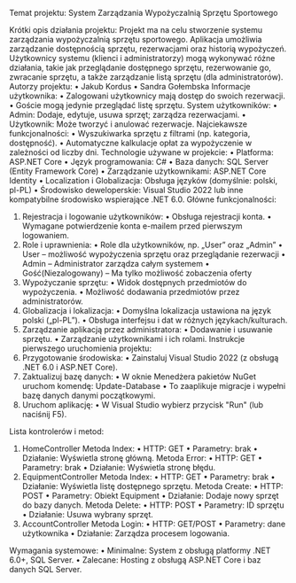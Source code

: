 Temat projektu: System Zarządzania Wypożyczalnią Sprzętu Sportowego

Krótki opis działania projektu:
 Projekt ma na celu stworzenie systemu zarządzania wypożyczalnią sprzętu sportowego. Aplikacja umożliwia zarządzanie dostępnością sprzętu, rezerwacjami oraz historią wypożyczeń. Użytkownicy systemu (klienci i administratorzy) mogą wykonywać różne działania, takie jak przeglądanie dostępnego sprzętu, rezerwowanie go, zwracanie sprzętu, a także zarządzanie listą sprzętu (dla administratorów).
Autorzy projektu:
•	Jakub Kordus
•	Sandra Gołembska
Informacje użytkownika:
•	Zalogowani użytkownicy mają dostęp do swoich rezerwacji.
•	Goście mogą jedynie przeglądać listę sprzętu.
 System użytkowników:
•	Admin: Dodaje, edytuje, usuwa sprzęt; zarządza rezerwacjami.
•	Użytkownik: Może tworzyć i anulować rezerwacje.
 Najciekawsze funkcjonalności:
•	Wyszukiwarka sprzętu z filtrami (np. kategoria, dostępność).
•	Automatyczne kalkulacje opłat za wypożyczenie w zależności od liczby dni.
Technologie używane w projekcie:
•	Platforma: ASP.NET Core
•	Język programowania: C#
•	Baza danych: SQL Server (Entity Framework Core)
•	Zarządzanie użytkownikami: ASP.NET Core Identity
•	Localization i Globalizacja: Obsługa języków (domyślnie: polski, pl-PL)
•	Środowisko deweloperskie: Visual Studio 2022 lub inne kompatybilne środowisko wspierające .NET 6.0.
Główne funkcjonalności:
1.	Rejestracja i logowanie użytkowników:
•	Obsługa rejestracji konta.
•	Wymagane potwierdzenie konta e-mailem przed pierwszym logowaniem.
2.	Role i uprawnienia:
•	Role dla użytkowników, np. „User” oraz „Admin”
•	User – możliwość wypożyczenia sprzętu oraz przeglądanie rezerwacji
•	Admin – Administrator zarządza całym systemem
•	Gość(Niezalogowany) – Ma tylko możliwość zobaczenia oferty
3.	Wypożyczanie sprzętu:
•	Widok dostępnych przedmiotów do wypożyczenia.
•	Możliwość dodawania przedmiotów przez administratorów.
4.	Globalizacja i lokalizacja:
•	Domyślna lokalizacja ustawiona na język polski („pl-PL”).
•	Obsługa interfejsu i dat w różnych językach/kulturach.
5.	Zarządzanie aplikacją przez administratora:
•	Dodawanie i usuwanie sprzętu.
•	Zarządzanie użytkownikami i ich rolami.
Instrukcje pierwszego uruchomienia projektu:
1.	Przygotowanie środowiska:
•	Zainstaluj Visual Studio 2022 (z obsługą .NET 6.0 i ASP.NET Core).
2.	Zaktualizuj bazę danych:
•	W oknie Menedżera pakietów NuGet uruchom komendę: Update-Database
•	To zaaplikuje migracje i wypełni bazę danych danymi początkowymi.
3.	Uruchom aplikację:
•	W Visual Studio wybierz przycisk "Run" (lub naciśnij F5).

Lista kontrolerów i metod:
1.	HomeController
Metoda Index:
•	HTTP: GET
•	Parametry: brak
•	Działanie: Wyświetla stronę główną.
Metoda Error:
•	HTTP: GET
•	Parametry: brak
•	Działanie: Wyświetla stronę błędu.
2.	EquipmentController
Metoda Index:
•	HTTP: GET
•	Parametry: brak
•	Działanie: Wyświetla listę dostępnego sprzętu.
Metoda Create:
•	HTTP: POST
•	Parametry: Obiekt Equipment
•	Działanie: Dodaje nowy sprzęt do bazy danych.
Metoda Delete:
•	HTTP: POST
•	Parametry: ID sprzętu
•	Działanie: Usuwa wybrany sprzęt.
3.	AccountController
Metoda Login:
•	HTTP: GET/POST
•	Parametry: dane użytkownika
•	Działanie: Zarządza procesem logowania.

Wymagania systemowe:
•	Minimalne: System z obsługą platformy .NET 6.0+, SQL Server.
•	Zalecane: Hosting z obsługą ASP.NET Core i baz danych SQL Server.

